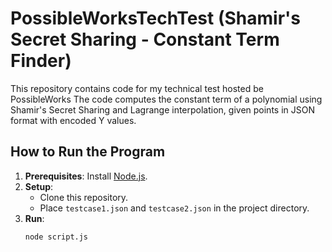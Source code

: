 # PossibleWorksTechTest (Shamir's Secret Sharing - Constant Term Finder)
This repository contains code for my technical test hosted be PossibleWorks 
The code computes the constant term of a polynomial using Shamir's Secret Sharing and Lagrange interpolation, given points in JSON format with encoded Y values.

## How to Run the Program

1. **Prerequisites**: Install [Node.js](https://nodejs.org/).
2. **Setup**:
   - Clone this repository.
   - Place `testcase1.json` and `testcase2.json` in the project directory.
3. **Run**:
   ```bash
   node script.js
